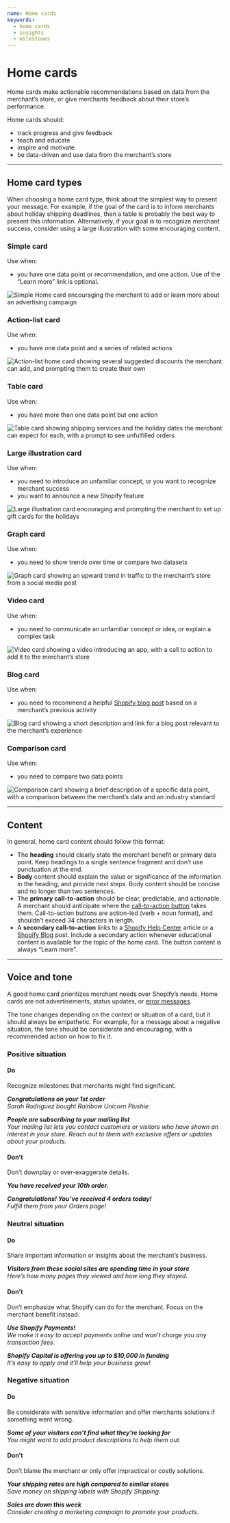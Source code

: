 ```yaml
---
name: Home cards
keywords:
  - home cards
  - insights
  - milestones
---
```


# Home cards

Home cards make actionable recommendations based on data from the merchant’s store, or give merchants feedback about their store’s performance.

Home cards should:

- track progress and give feedback
- teach and educate
- inspire and motivate
- be data-driven and use data from the merchant’s store

---

## Home card types

When choosing a home card type, think about the simplest way to present your message. For example, if the goal of the card is to inform merchants about holiday shipping deadlines, then a table is probably the best way to present this information. Alternatively, if your goal is to recognize merchant success, consider using a large illustration with some encouraging content.

### Simple card

<div class="Annotated">
  <div class="Annotated__Text">
    <p>Use when:</p>
    <ul>
      <li>
        you have one data point or recommendation, and one action. Use of the “Learn more” link is optional.  
      </li>
    </ul>
  </div>
<div class="Annotated__Media">
<div class="Image Image--border">

![Simple Home card encouraging the merchant to add or learn more about an advertising campaign](/public_images/home-card-page/simple-home-card@2x.png)

</div>
</div>
</div>

### Action-list card

<div class="Annotated">
  <div class="Annotated__Text">
    <p>Use when:</p>
    <ul>
      <li>
        you have one data point and a series of related actions
      </li>
    </ul>
  </div>
<div class="Annotated__Media">
<div class="Image Image--border">

![Action-list home card showing several suggested discounts the merchant can add, and prompting them to create their own](/public_images/home-card-page/action-list-home-card@2x.png)

</div>
</div>
</div>

### Table card

<div class="Annotated">
  <div class="Annotated__Text">
    <p>Use when:</p>
    <ul>
      <li>
        you have more than one data point but one action
      </li>
    </ul>
  </div>
<div class="Annotated__Media">
<div class="Image Image--border">

![Table card showing shipping services and the holiday dates the merchant can expect for each, with a prompt to see unfulfilled orders](/public_images/home-card-page/table-home-card@2x.png)

</div>
</div>
</div>

### Large illustration card

<div class="Annotated">
  <div class="Annotated__Text">
    <p>Use when:</p>
    <ul>
      <li>
        you need to introduce an unfamiliar concept, or you want to recognize merchant success
      </li>
      <li>
        you want to announce a new Shopify feature
      </li>
    </ul>
  </div>
  <div class="Annotated__Media">
  <div class="Image Image--border">

![Large illustration card encouraging and prompting the merchant to set up gift cards for the holidays](/public_images/home-card-page/large-illustration-home-card@2x.png)

</div>
</div>  
</div>

### Graph card

<div class="Annotated">
  <div class="Annotated__Text">
    <p>Use when:</p>
    <ul>
      <li>you need to show trends over time or compare two datasets</li>
    </ul>
  </div>
<div class="Annotated__Media">
<div class="Image Image--border">

![Graph card showing an upward trend in traffic to the merchant’s store from a social media post](/public_images/home-card-page/graph-home-card@2x.png)

</div>
</div>
</div>

### Video card

<div class="Annotated">
  <div class="Annotated__Text">
    <p>Use when:</p>
    <ul>
      <li>
        you need to communicate an unfamiliar concept or idea, or explain a complex task
      </li>
    </ul>
  </div>
<div class="Annotated__Media">
<div class="Image Image--border">

![Video card showing a video introducing an app, with a call to action to add it to the merchant’s store](/public_images/home-card-page/video-home-card@2x.png)

</div>
</div>
</div>

### Blog card

<div class="Annotated">
  <div class="Annotated__Text">
    <p>Use when:</p>
    <ul>
      <li>
        you need to recommend a helpful <a href="https://www.shopify.com/blog">Shopify blog post</a> based on a merchant’s previous activity
      </li>
    </ul>
  </div>
<div class="Annotated__Media">
  <div class="Image Image--border">

![Blog card showing a short description and link for a blog post relevant to the merchant’s experience](/public_images/home-card-page/blog-home-card@2x.png)

</div>
</div>
</div>

### Comparison card

<div class="Annotated">
  <div class="Annotated__Text">
    <p>Use when:</p>
    <ul>
      <li>
        you need to compare two data points
      </li>
    </ul>
  </div>
<div class="Annotated__Media">
  <div class="Image Image--border">

![Comparison card showing a brief description of a specific data point, with a comparison between the merchant’s data and an industry standard](/public_images/home-card-page/comparison-home-card@2x.png)

</div>
</div>
</div>

---

## Content

In general, home card content should follow this format:

- The **heading** should clearly state the merchant benefit or primary data point. Keep headings to a single sentence fragment and don’t use punctuation at the end.
- **Body** content should explain the value or significance of the information in the heading, and provide next steps. Body content should be concise and no longer than two sentences.
- The **primary call-to-action** should be clear, predictable, and actionable. A merchant should anticipate where the [call-to-action button](/content/actionable-language#section-buttons) takes them. Call-to-action buttons are action-led (verb + noun format), and shouldn’t exceed 34 characters in length.
- A **secondary call-to-action** links to a [Shopify Help Center](https://help.shopify.com/) article or a [Shopify Blog](https://www.shopify.com/blog) post. Include a secondary action whenever educational content is available for the topic of the home card. The button content is always “Learn more”.

---

## Voice and tone

A good home card prioritizes merchant needs over Shopify’s needs. Home cards are not advertisements, status updates, or [error messages](/patterns-and-guides/error-messages).

The tone changes depending on the context or situation of a card, but it should always be empathetic. For example, for a message about a negative situation, the tone should be considerate and encouraging, with a recommended action on how to fix it.

### Positive situation

<!-- usagelist -->

#### Do

Recognize milestones that merchants might find significant.

_**Congratulations on your 1st order** <br />
Sarah Rodriguez bought Rainbow Unicorn Plushie._

_**People are subscribing to your mailing list** <br />
Your mailing list lets you contact customers or visitors who have shown an interest in your store. Reach out to them with exclusive offers or updates about your products._

#### Don’t

Don’t downplay or over-exaggerate details.

_**You have received your 10th order.** <br />_

_**Congratulations! You’ve received 4 orders today!** <br />
Fulfill them from your Orders page!_

<!-- end -->

### Neutral situation

<!-- usagelist -->

#### Do

Share important information or insights about the merchant’s business.

_**Visitors from these social sites are spending time in your store** <br />
Here’s how many pages they viewed and how long they stayed._

#### Don’t

Don’t emphasize what Shopify can do for the merchant. Focus on the merchant benefit instead.

_**Use Shopify Payments!** <br />
We make it easy to accept payments online and won’t charge you any transaction fees._

_**Shopify Capital is offering you up to \$10,000 in funding** <br />
It’s easy to apply and it’ll help your business grow!_

<!-- end -->

### Negative situation

<!-- usagelist -->

#### Do

Be considerate with sensitive information and offer merchants solutions if something went wrong.

_**Some of your visitors can’t find what they’re looking for** <br />
You might want to add product descriptions to help them out._

#### Don’t

Don’t blame the merchant or only offer impractical or costly solutions.

_**Your shipping rates are high compared to similar stores** <br />
Save money on shipping labels with Shopify Shipping._

_**Sales are down this week** <br />
Consider creating a marketing campaign to promote your products._

<!-- end -->
